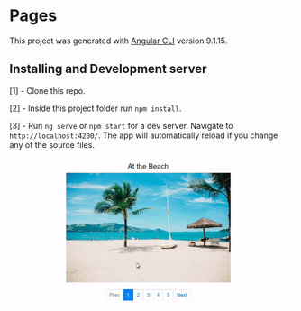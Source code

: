 # Pages

This project was generated with [Angular CLI](https://github.com/angular/angular-cli) version 9.1.15.

## Installing and Development server

[1] - Clone this repo.

[2] - Inside this project folder run `npm install`.

[3] - Run `ng serve` or `npm start` for a dev server. Navigate to `http://localhost:4200/`. The app will automatically reload if you change any of the source files.

![Pagination Demo Gif](src/assets/pagination-demo.gif "Pagination Demo Gif")
